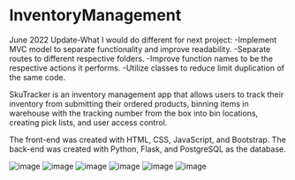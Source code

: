 
# InventoryManagement
June 2022 Update-What I would do different for next project:
-Implement MVC model to separate functionality and improve readability.
-Separate routes to different respective folders.
-Improve function names to be the respective actions it performs. 
-Utilize classes to reduce limit duplication of the same code. 


SkuTracker is an inventory management app that allows users to track their inventory from submitting their ordered products, binning items in warehouse with the tracking number from the box into bin locations, creating pick lists, and user access control.

The front-end was created with HTML, CSS, JavaScript, and Bootstrap. The back-end was created with Python, Flask, and PostgreSQL as the database. 

![image](https://user-images.githubusercontent.com/66417986/124735784-5da5f880-dee4-11eb-9b56-137c569114e9.png)
![image](https://user-images.githubusercontent.com/66417986/124736116-b4abcd80-dee4-11eb-83d2-fcbbda560407.png)
![image](https://user-images.githubusercontent.com/66417986/124736204-c55c4380-dee4-11eb-8bc6-feafc2449ac1.png)
![image](https://user-images.githubusercontent.com/66417986/124736275-d73de680-dee4-11eb-95b9-a6e8957599a2.png)
![image](https://user-images.githubusercontent.com/66417986/124736364-ed4ba700-dee4-11eb-8e47-a4f96d11ffd5.png)
![image](https://user-images.githubusercontent.com/66417986/124736603-2e43bb80-dee5-11eb-828d-ce8b1d0c9b90.png)
